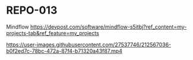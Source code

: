 # REPO-013
Mindflow
https://devpost.com/software/mindflow-s5itbj?ref_content=my-projects-tab&ref_feature=my_projects



https://user-images.githubusercontent.com/27537746/212567036-b0f2ed7c-78bc-472a-87f4-b71320a43f87.mp4

